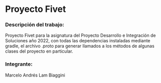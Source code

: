 # Proyecto Fivet

### Descripción del trabajo:
Proyecto Fivet para la asignatura del Proyecto Desarrollo e Integración de Soluciones año 2022, con todas las dependencias instaladas mediante gradle, el archivo .proto para generar llamados a los métodos de algunas clases del proyecto en particular.

### Integrante:
Marcelo Andrés Lam Biaggini
